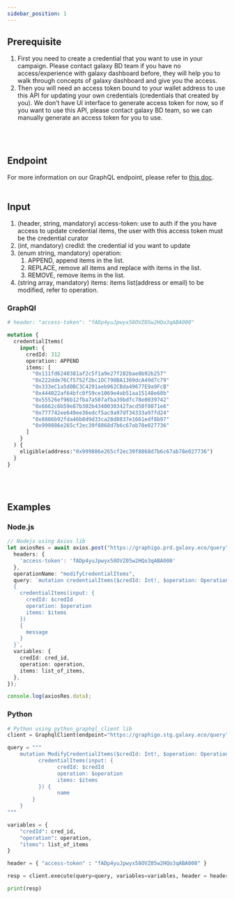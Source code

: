```yaml
---
sidebar_position: 1
---
```


## Prerequisite
1. First you need to create a credential that you want to use in your campaign. Please contact galaxy BD team if you have no access/experience with galaxy dashboard before, they will help you to walk through concepts of galaxy dashboard and give you the access.
2. Then you will need an access token bound to your wallet address to use this API for updating your own credentials (credentials that created by you). We don’t have UI interface to generate access token for now, so if you want to use this API, please contact galaxy BD team, so we can manually generate an access token for you to use.
<br/>
<br/>

## Endpoint
For more information on our GraphQL endpoint, please refer to [this doc](../5-graphql-api/overview.md).
<br/>
<br/>

## Input
1. (header, string, mandatory) access-token: use to auth if the you have access to update credential items, the user with this access token must be the credential curator
2. (int, mandatory) credId: the credential id you want to update
3. (enum string, mandatory) operation:
   1. APPEND, append items in the list.
   2. REPLACE, remove all items and replace with items in the list.
   3. REMOVE, remove items in the list.
4. (string array, mandatory) items: items list(address or email) to be modified, refer to operation.

### GraphQl
```graphql
# header: "access-token": "fADp4yuJpwyx58OVZ05w2HQo3qABA000"

mutation {
  credentialItems(
    input: {
      credId: 312
      operation: APPEND
      items: [
        "0x111fd6240381af2c5f1a9e27f282bae8b92b257"
        "0x222dde76Cf5752f2bc1DC798BA1369dcA49d7c79"
        "0x333eC1a5d0BC3C4291aeb962CBda49677E9a9FcB"
        "0x444022af64bfc0f59ce1069e4ab51aa15148e60b"
        "0x55526ef96b12fba7a507afba39bdfc78e0039742"
        "0x6662c6b59e87b302b43400303427acd50f8071e6"
        "0x777742ee649ee36edcf5ac9a97df34333a97fd24"
        "0x8886b92fda46b8d9d33ca28d8837e1661edf8b97"
        "0x999886e265cf2ec39f8868d7b6c67ab78e027736"
      ]
    }
  ) {
    eligible(address:"0x999886e265cf2ec39f8868d7b6c67ab78e027736")
  }
}
```
<br/>
<br/>

## Examples
### Node.js

```typescript
// Nodejs using Axios lib
let axiosRes = await axios.post("https://graphigo.prd.galaxy.eco/query", {
  headers: {
    'access-token': 'fADp4yuJpwyx58OVZ05w2HQo3qABA000'
  },
  operationName: "modifyCredentialItems",
  query: `mutation credentialItems($credId: Int!, $operation: Operation!, $items: [String!]!) 
  { 
    credentialItems(input: { 
      credId: $credId 
      operation: $operation 
      items: $items 
    }) 
    { 
      message 
    } 
  }`,
  variables: {
    credId: cred_id,
    operation: operation,
    items: list_of_items,
  },
});

console.log(axiosRes.data);
```

### Python

```python
# Python using python_graphql_client lib
client = GraphqlClient(endpoint="https://graphigo.stg.galaxy.eco/query")

query = """
    mutation ModifyCredentialItems($credId: Int!, $operation: Operation!, $items: [String!]!) {
          credentialItems(input: {
                credId: $credId
                operation: $operation
                items: $items
          }) {
                name
        }
    }
"""

variables = {
    "credId": cred_id,
    "operation": operation,
    "items": list_of_items
}

header = { "access-token" : "fADp4yuJpwyx58OVZ05w2HQo3qABA000" }

resp = client.execute(query=query, variables=variables, header = header)

print(resp)
```
